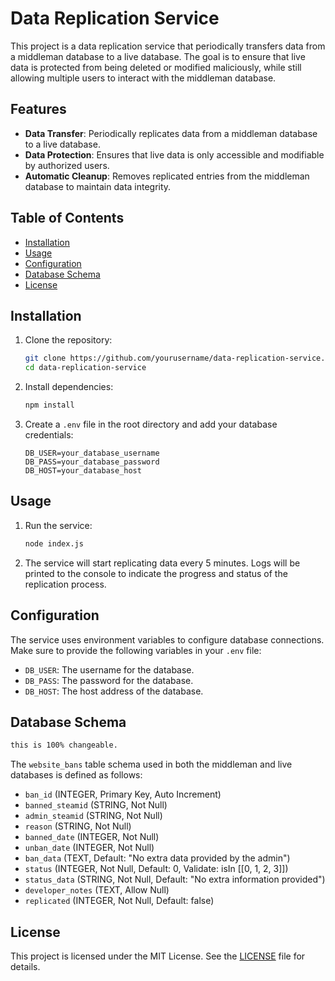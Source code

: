 # Data Replication Service

This project is a data replication service that periodically transfers data from a middleman database to a live database. The goal is to ensure that live data is protected from being deleted or modified maliciously, while still allowing multiple users to interact with the middleman database.

## Features

- **Data Transfer**: Periodically replicates data from a middleman database to a live database.
- **Data Protection**: Ensures that live data is only accessible and modifiable by authorized users.
- **Automatic Cleanup**: Removes replicated entries from the middleman database to maintain data integrity.

## Table of Contents

- [Installation](#installation)
- [Usage](#usage)
- [Configuration](#configuration)
- [Database Schema](#database-schema)
- [License](#license)

## Installation

1. Clone the repository:
    ```sh
    git clone https://github.com/yourusername/data-replication-service.git
    cd data-replication-service
    ```

2. Install dependencies:
    ```sh
    npm install
    ```

3. Create a `.env` file in the root directory and add your database credentials:
    ```env
    DB_USER=your_database_username
    DB_PASS=your_database_password
    DB_HOST=your_database_host
    ```

## Usage

1. Run the service:
    ```sh
    node index.js
    ```

2. The service will start replicating data every 5 minutes. Logs will be printed to the console to indicate the progress and status of the replication process.

## Configuration

The service uses environment variables to configure database connections. Make sure to provide the following variables in your `.env` file:

- `DB_USER`: The username for the database.
- `DB_PASS`: The password for the database.
- `DB_HOST`: The host address of the database.

## Database Schema
```sh
this is 100% changeable.
```
The `website_bans` table schema used in both the middleman and live databases is defined as follows:

- `ban_id` (INTEGER, Primary Key, Auto Increment)
- `banned_steamid` (STRING, Not Null)
- `admin_steamid` (STRING, Not Null)
- `reason` (STRING, Not Null)
- `banned_date` (INTEGER, Not Null)
- `unban_date` (INTEGER, Not Null)
- `ban_data` (TEXT, Default: "No extra data provided by the admin")
- `status` (INTEGER, Not Null, Default: 0, Validate: isIn [[0, 1, 2, 3]])
- `status_data` (STRING, Not Null, Default: "No extra information provided")
- `developer_notes` (TEXT, Allow Null)
- `replicated` (INTEGER, Not Null, Default: false)

## License

This project is licensed under the MIT License. See the [LICENSE](license.md) file for details.
